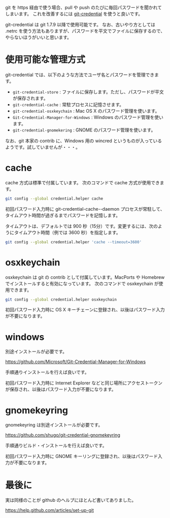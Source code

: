 <!--
title:   git を https 経由で使うときのパスワードを保存する
tags:    Git
id:      c655abcaeee02ea59695
private: false
-->
git を https 経由で使う場合、pull や push のたびに毎回パスワードを聞かれてしまいます。
これを改善するには [git-credential](http://git-scm.com/docs/gitcredentials) を使うと良いです。

git-credential は git 1.7.9 以降で使用可能です。
なお、古いやり方としては .netrc を使う方法もありますが、パスワードを平文でファイルに保存するので、やらないほうがいいと思います。

# 使用可能な管理方式

git-credential では、以下のような方法でユーザ名とパスワードを管理できます。

* `git-credential-store` : ファイルに保存します。ただし、パスワードが平文が保存されます。
* `git-credential-cache` : 常駐プロセスに記憶させます。
* `git-credential-osxkeychain` : Mac OS X のパスワード管理を使います。
* `Git-Credential-Manager-for-Windows` : Windows のパスワード管理を使います。
* `git-credential-gnomekering` : GNOME のパスワード管理を使います。

なお、git 本家の contrib に、Windows 用の wincred というものが入っているようです。試していませんが・・・。

# cache

cache 方式は標準で付属しています。
次のコマンドで cache 方式が使用できます。

```sh
git config --global credential.helper cache
```

初回パスワード入力時に git-credential-cache--daemon プロセスが常駐して、タイムアウト時間が過ぎるまでパスワードを記憶します。

タイムアウトは、デフォルトでは 900 秒（15分）です。変更するには、次のようにタイムアウト時間（例では 3600 秒）を指定します。

```sh
git config --global credential.helper 'cache --timeout=3600'
```

# osxkeychain

osxkeychain は git の contrib として付属しています。MacPorts や Homebrew でインストールすると有効になっています。
次のコマンドで osxkeychain が使用できます。

```sh
git config --global credential.helper osxkeychain
```

初回パスワード入力時に OS X キーチェーンに登録され、以後はパスワード入力が不要になります。

# windows

別途インストールが必要です。

https://github.com/Microsoft/Git-Credential-Manager-for-Windows

手順通りインストールを行えば良いです。

初回パスワード入力時に Internet Explorer などと同じ場所にアクセストークンが保存され、以後はパスワード入力が不要になります。

# gnomekeyring

gnomekeyring は別途インストールが必要です。

https://github.com/shugo/git-credential-gnomekeyring

手順通りビルド・インストールを行えば良いです。

初回パスワード入力時に GNOME キーリングに登録され、以後はパスワード入力が不要になります。

# 最後に

実は同様のことが github のヘルプにほとんど書いてありました。

https://help.github.com/articles/set-up-git